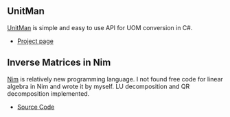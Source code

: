 

## UnitMan

[UnitMan](https://mbeloshapkin.github.io/UnitMan) is simple and easy to use API for UOM conversion in C#. 

* [Project page](https://mbeloshapkin.github.io/UnitMan)

## Inverse Matrices in Nim

[Nim](https://nim-lang.org/) is relatively new programming language. I not found free code for linear algebra in Nim and wrote it by myself. LU decomposition and QR decomposition implemented. 

* [Source Code](https://github.com/mbeloshapkin/InvMatrix)



